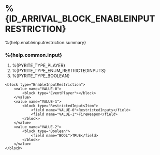 # %{ID_ARRIVAL_BLOCK_ENABLEINPUTRESTRICTION}

%{help.enableinputrestriction.summary}

### %{help.common.input}

1. %{PYRITE_TYPE_PLAYER}
2. %{PYRITE_TYPE_ENUM_RESTRICTEDINPUTS}
3. %{PYRITE_TYPE_BOOLEAN}

```
<block type="EnableInputRestriction">
    <value name="VALUE-0">
        <block type="EventPlayer"></block>
    </value>
    <value name="VALUE-1">
        <block type="RestrictedInputsItem">
            <field name="VALUE-0">RestrictedInputs</field>
            <field name="VALUE-1">FireWeapon</field>
        </block>
    </value>
    <value name="VALUE-2">
        <block type="Boolean">
            <field name="BOOL">TRUE</field>
        </block>
    </value>
</block>
```